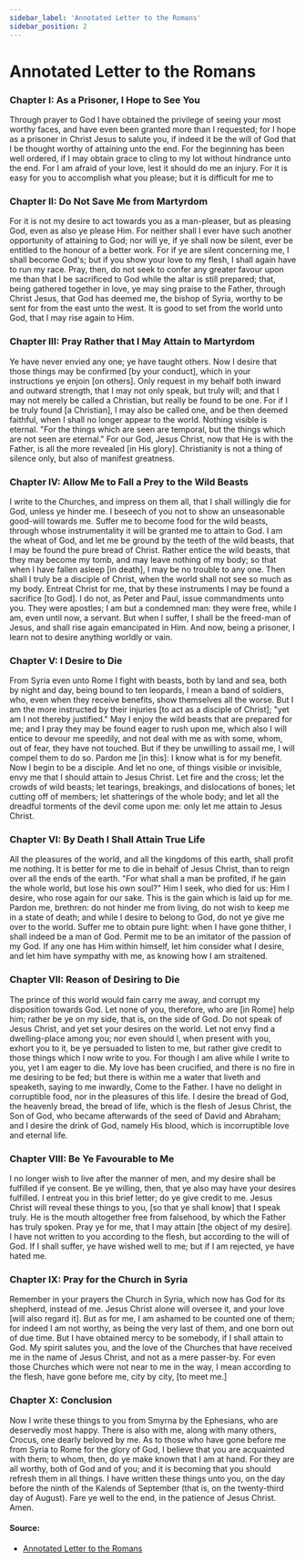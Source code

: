 ```yaml
---
sidebar_label: 'Annotated Letter to the Romans'
sidebar_position: 2
---
```


# Annotated Letter to the Romans

### Chapter I: As a Prisoner, I Hope to See You

Through prayer to God I have obtained the privilege of seeing your most worthy faces, and have even been granted more than I requested; for I hope as a prisoner in Christ Jesus to salute you, if indeed it be the will of God that I be thought worthy of attaining unto the end. For the beginning has been well ordered, if I may obtain grace to cling to my lot without hindrance unto the end. For I am afraid of your love, lest it should do me an injury. For it is easy for you to accomplish what you please; but it is difficult for me to

### Chapter II: Do Not Save Me from Martyrdom

For it is not my desire to act towards you as a man-pleaser, but as pleasing God, even as also ye please Him. For neither shall I ever have such another opportunity of attaining to God; nor will ye, if ye shall now be silent, ever be entitled to the honour of a better work. For if ye are silent concerning me, I shall become God's; but if you show your love to my flesh, I shall again have to run my race. Pray, then, do not seek to confer any greater favour upon me than that I be sacrificed to God while the altar is still prepared; that, being gathered together in love, ye may sing praise to the Father, through Christ Jesus, that God has deemed me, the bishop of Syria, worthy to be sent for from the east unto the west. It is good to set from the world unto God, that I may rise again to Him.

### Chapter III: Pray Rather that I May Attain to Martyrdom

Ye have never envied any one; ye have taught others. Now I desire that those things may be confirmed [by your conduct], which in your instructions ye enjoin [on others]. Only request in my behalf both inward and outward strength, that I may not only speak, but truly will; and that I may not merely be called a Christian, but really be found to be one. For if I be truly found [a Christian], I may also be called one, and be then deemed faithful, when I shall no longer appear to the world. Nothing visible is eternal. "For the things which are seen are temporal, but the things which are not seen are eternal." For our God, Jesus Christ, now that He is with the Father, is all the more revealed [in His glory]. Christianity is not a thing of silence only, but also of manifest greatness.

### Chapter IV: Allow Me to Fall a Prey to the Wild Beasts

I write to the Churches, and impress on them all, that I shall willingly die for God, unless ye hinder me. I beseech of you not to show an unseasonable good-will towards me. Suffer me to become food for the wild beasts, through whose instrumentality it will be granted me to attain to God. I am the wheat of God, and let me be ground by the teeth of the wild beasts, that I may be found the pure bread of Christ. Rather entice the wild beasts, that they may become my tomb, and may leave nothing of my body; so that when I have fallen asleep [in death], I may be no trouble to any one. Then shall I truly be a disciple of Christ, when the world shall not see so much as my body. Entreat Christ for me, that by these instruments I may be found a sacrifice [to God]. I do not, as Peter and Paul, issue commandments unto you. They were apostles; I am but a condemned man: they were free, while I am, even until now, a servant. But when I suffer, I shall be the freed-man of Jesus, and shall rise again emancipated in Him. And now, being a prisoner, I learn not to desire anything worldly or vain.

### Chapter V: I Desire to Die

From Syria even unto Rome I fight with beasts, both by land and sea, both by night and day, being bound to ten leopards, I mean a band of soldiers, who, even when they receive benefits, show themselves all the worse. But I am the more instructed by their injuries [to act as a disciple of Christ]; "yet am I not thereby justified." May I enjoy the wild beasts that are prepared for me; and I pray they may be found eager to rush upon me, which also I will entice to devour me speedily, and not deal with me as with some, whom, out of fear, they have not touched. But if they be unwilling to assail me, I will compel them to do so. Pardon me [in this]: I know what is for my benefit. Now I begin to be a disciple. And let no one, of things visible or invisible, envy me that I should attain to Jesus Christ. Let fire and the cross; let the crowds of wild beasts; let tearings, breakings, and dislocations of bones; let cutting off of members; let shatterings of the whole body; and let all the dreadful torments of the devil come upon me: only let me attain to Jesus Christ.

### Chapter VI: By Death I Shall Attain True Life

All the pleasures of the world, and all the kingdoms of this earth, shall profit me nothing. It is better for me to die in behalf of Jesus Christ, than to reign over all the ends of the earth. "For what shall a man be profited, if he gain the whole world, but lose his own soul?" Him I seek, who died for us: Him I desire, who rose again for our sake. This is the gain which is laid up for me. Pardon me, brethren: do not hinder me from living, do not wish to keep me in a state of death; and while I desire to belong to God, do not ye give me over to the world. Suffer me to obtain pure light: when I have gone thither, I shall indeed be a man of God. Permit me to be an imitator of the passion of my God. If any one has Him within himself, let him consider what I desire, and let him have sympathy with me, as knowing how I am straitened.

### Chapter VII: Reason of Desiring to Die

The prince of this world would fain carry me away, and corrupt my disposition towards God. Let none of you, therefore, who are [in Rome] help him; rather be ye on my side, that is, on the side of God. Do not speak of Jesus Christ, and yet set your desires on the world. Let not envy find a dwelling-place among you; nor even should I, when present with you, exhort you to it, be ye persuaded to listen to me, but rather give credit to those things which I now write to you. For though I am alive while I write to you, yet I am eager to die. My love has been crucified, and there is no fire in me desiring to be fed; but there is within me a water that liveth and speaketh, saying to me inwardly, Come to the Father. I have no delight in corruptible food, nor in the pleasures of this life. I desire the bread of God, the heavenly bread, the bread of life, which is the flesh of Jesus Christ, the Son of God, who became afterwards of the seed of David and Abraham; and I desire the drink of God, namely His blood, which is incorruptible love and eternal life.

### Chapter VIII: Be Ye Favourable to Me

I no longer wish to live after the manner of men, and my desire shall be fulfilled if ye consent. Be ye willing, then, that ye also may have your desires fulfilled. I entreat you in this brief letter; do ye give credit to me. Jesus Christ will reveal these things to you, [so that ye shall know] that I speak truly. He is the mouth altogether free from falsehood, by which the Father has truly spoken. Pray ye for me, that I may attain [the object of my desire]. I have not written to you according to the flesh, but according to the will of God. If I shall suffer, ye have wished well to me; but if I am rejected, ye have hated me.

### Chapter IX: Pray for the Church in Syria

Remember in your prayers the Church in Syria, which now has God for its shepherd, instead of me. Jesus Christ alone will oversee it, and your love [will also regard it]. But as for me, I am ashamed to be counted one of them; for indeed I am not worthy, as being the very last of them, and one born out of due time. But I have obtained mercy to be somebody, if I shall attain to God. My spirit salutes you, and the love of the Churches that have received me in the name of Jesus Christ, and not as a mere passer-by. For even those Churches which were not near to me in the way, I mean according to the flesh, have gone before me, city by city, [to meet me.]

### Chapter X: Conclusion

Now I write these things to you from Smyrna by the Ephesians, who are deservedly most happy. There is also with me, along with many others, Crocus, one dearly beloved by me. As to those who have gone before me from Syria to Rome for the glory of God, I believe that you are acquainted with them; to whom, then, do ye make known that I am at hand. For they are all worthy, both of God and of you; and it is becoming that you should refresh them in all things. I have written these things unto you, on the day before the ninth of the Kalends of September (that is, on the twenty-third day of August). Fare ye well to the end, in the patience of Jesus Christ. Amen.

#### Source:

- [Annotated Letter to the Romans](http://persweb.wabash.edu/facstaff/royaltyr/AncientCities/web/bradleyj/Project%201/The%20Epistle%20of%20Ignatius%20to%20the%20Romans.html)
